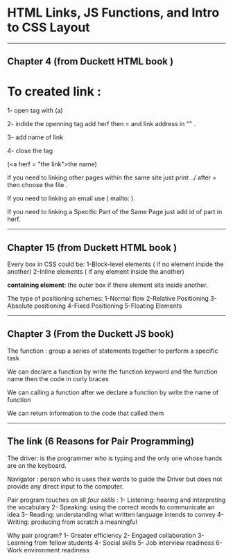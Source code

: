 #  HTML Links, JS Functions, and Intro to CSS Layout
----------------------
## Chapter 4 (from Duckett HTML book )

# To created link :
1- open tag with (a)

2- indide the openning tag add herf then = and link address in "" .

3- add name of link

4- close the tag

(\<a herf = "the link">the name</a>)

If you need to linking other pages within the same site just print ../ after = then choose the file .

If you need to linking an email use ( mailto: ).

If you need to linking a Specific Part of the Same Page just add id of part in herf.

------------------------------
## Chapter 15 (from Duckett HTML book )

Every box in CSS could be:
1-Block-level elements ( if no element inside the another)
2-Inline elements ( if any element inside the another)

 **containing element**: the outer box if there element sits inside another.
 
 The type of positioning schemes:
 1-Normal flow
 2-Relative Positioning
 3-Absolute positioning
 4-Fixed Positioning
 5-Floating Elements
 
 --------------------------------
## Chapter 3 (From the Duckett JS book)

The function :  group a series of statements together to perform a specific task

We can declare a function by write the function keyword and the function name then the code in curly braces

We  can calling a function after we declare a function by write the name of function

We can return information to the code that called them

---------------

## The link (6 Reasons for Pair Programming)

The driver: is the programmer who is typing and the only one whose hands are on the keyboard.

Navigator : person who is uses their words to guide the Driver but does not provide any direct input to the computer.

Pair program touches on all *four skills* :
1- Listening: hearing and interpreting the vocabulary
2- Speaking: using the correct words to communicate an idea 
3- Reading: understanding what written language intends to convey 
4-  Writing: producing from scratch a meaningful


Why pair program?
1- Greater efficiency
2- Engaged collaboration
3- Learning from fellow students
4- Social skills
5- Job interview readiness
6- Work environment readiness




  
 
